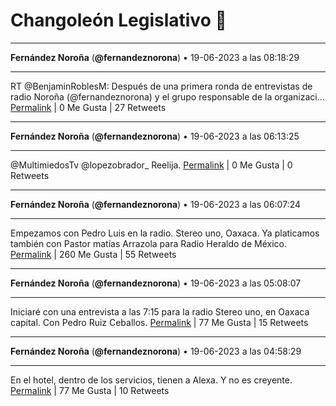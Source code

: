 # Changoleón Legislativo 🙈
*****
**Fernández Noroña** (**@fernandeznorona**) • 19-06-2023 a las 08:18:29
*****
RT @BenjaminRoblesM: Después de una primera ronda de entrevistas de radio Noroña (@fernandeznorona) y el grupo responsable de la organizaci…
[Permalink](https://twitter.com/fernandeznorona/status/1670828408828248065) | 0 Me Gusta | 27 Retweets
*****
**Fernández Noroña** (**@fernandeznorona**) • 19-06-2023 a las 06:13:25
*****
@MultimiedosTv @lopezobrador_ Reelija.
[Permalink](https://twitter.com/fernandeznorona/status/1670796931377901568) | 0 Me Gusta | 0 Retweets
*****
**Fernández Noroña** (**@fernandeznorona**) • 19-06-2023 a las 06:07:24
*****
Empezamos con Pedro Luis en la radio. 
Stereo uno, Oaxaca. Ya platicamos también con Pastor matías Arrazola para Radio Heraldo de México.
[Permalink](https://twitter.com/fernandeznorona/status/1670795420803407875) | 260 Me Gusta | 55 Retweets
*****
**Fernández Noroña** (**@fernandeznorona**) • 19-06-2023 a las 05:08:07
*****
Iniciaré con una entrevista a las 7:15 para la radio Stereo uno, en Oaxaca capital. Con Pedro Ruiz Ceballos.
[Permalink](https://twitter.com/fernandeznorona/status/1670780501303631874) | 77 Me Gusta | 15 Retweets
*****
**Fernández Noroña** (**@fernandeznorona**) • 19-06-2023 a las 04:58:29
*****
En el hotel, dentro de los servicios, tienen a Alexa. Y no es creyente.
[Permalink](https://twitter.com/fernandeznorona/status/1670778076010278915) | 77 Me Gusta | 10 Retweets